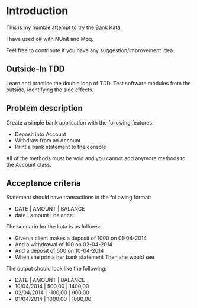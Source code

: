# Introduction 

This is my humble attempt to try the Bank Kata.

I have used c# with NUnit and Moq.

Feel free to contribute if you have any suggestion/improvement idea. 

                           
## Outside-In TDD

Learn and practice the double loop of TDD. Test software modules from the outside, identifying the side effects.

## Problem description

Create a simple bank application with the following features:

- Deposit into Account
- Withdraw from an Account
- Print a bank statement to the console

All of the methods must be void and you cannot add anymore methods to the Account class.

## Acceptance criteria

Statement should have transactions in the following format:

- DATE | AMOUNT | BALANCE
- date | amount | balance

The scenario for the kata is as follows:

- Given a client makes a deposit of 1000 on 01-04-2014 
- And a withdrawal of 100 on 02-04-2014 
- And a deposit of 500 on 10-04-2014 
- When she prints her bank statement Then she would see

The output should look like the following:

- DATE | AMOUNT | BALANCE
- 10/04/2014 | 500,00 | 1400,00
- 02/04/2014 | -100,00 | 900,00
- 01/04/2014 | 1000,00 | 1000,00
